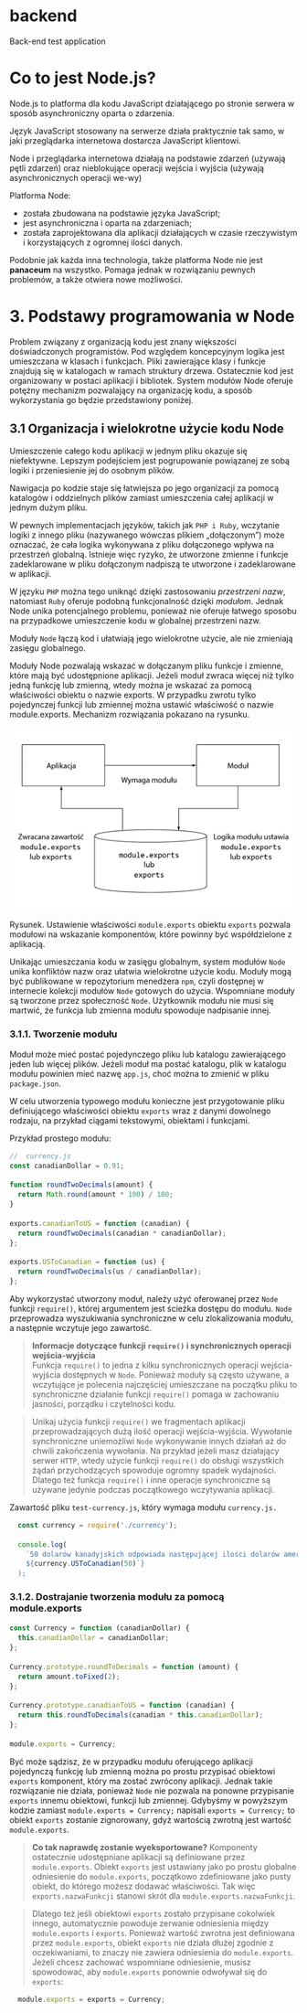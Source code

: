 # backend

Back-end test application

# Co to jest Node.js?

Node.js to platforma dla kodu JavaScript działającego po stronie serwera w sposób asynchroniczny oparta o zdarzenia.

Język JavaScript stosowany na serwerze działa praktycznie tak samo, w jaki przeglądarka internetowa dostarcza
JavaScript klientowi.

Node i przeglądarka internetowa działają na podstawie zdarzeń (używają pętli zdarzeń) oraz nieblokujące operacji
wejścia i wyjścia (używają asynchronicznych operacji we-wy)

Platforma Node:

* została zbudowana na podstawie języka JavaScript;
* jest asynchroniczna i oparta na zdarzeniach;
* została zaprojektowana dla aplikacji działających w czasie rzeczywistym i korzystających z ogromnej ilości danych.

Podobnie jak każda inna technologia, także platforma Node nie jest **panaceum** na wszystko. Pomaga jednak w rozwiązaniu
pewnych problemów, a także otwiera nowe możliwości.

# 3. Podstawy programowania w Node

Problem związany z organizacją kodu jest znany większości doświadczonych programistów. Pod względem koncepcyjnym logika jest umieszczana w klasach i funkcjach. Pliki zawierające klasy i funkcje znajdują się w katalogach w ramach struktury drzewa. Ostatecznie kod jest organizowany w postaci aplikacji i bibliotek. System modułów Node oferuje potężny mechanizm pozwalający na organizację kodu, a sposób wykorzystania go będzie przedstawiony poniżej.

## 3.1 Organizacja i wielokrotne użycie kodu Node

Umieszczenie całego kodu aplikacji w jednym pliku okazuje się niefektywne. Lepszym podejściem jest pogrupowanie
powiązanej ze sobą logiki i przeniesienie jej do osobnym plików.

Nawigacja po kodzie staje się łatwiejsza po jego organizacji za pomocą katalogów i oddzielnych plików zamiast umieszczenia całej aplikacji w jednym dużym pliku.

W pewnych implementacjach języków, takich jak `PHP i Ruby`, wczytanie logiki z innego pliku (nazywanego wówczas plikiem „dołączonym”) może oznaczać, że cała logika wykonywana z pliku dołączonego wpływa na przestrzeń globalną. Istnieje więc ryzyko, że utworzone zmienne i funkcje zadeklarowane w pliku dołączonym nadpiszą te utworzone i zadeklarowane w aplikacji.

W języku `PHP` można tego uniknąć dzięki zastosowaniu *przestrzeni nazw*, natomiast `Ruby` oferuje podobną funkcjonalność dzięki *modułom*. Jednak Node unika potencjalnego problemu, ponieważ nie oferuje łatwego sposobu na przypadkowe umieszczenie kodu w globalnej przestrzeni nazw.

Moduły `Node` łączą kod i ułatwiają jego wielokrotne użycie, ale nie zmieniają zasięgu globalnego.

Moduły Node pozwalają wskazać w dołączanym pliku funkcje i zmienne, które mają być udostępnione aplikacji. Jeżeli moduł zwraca więcej niż tylko jedną funkcję lub zmienną, wtedy można je wskazać za pomocą właściwości obiektu o nazwie exports. W przypadku zwrotu tylko pojedynczej funkcji lub zmiennej można ustawić właściwość o nazwie module.exports. Mechanizm rozwiązania pokazano na rysunku.

![](images/importowanie.png)

Rysunek. Ustawienie właściwości `module.exports` obiektu `exports` pozwala modułowi na wskazanie komponentów,
które powinny być współdzielone z aplikacją.

Unikając umieszczania kodu w zasięgu globalnym, system modułów `Node` unika konfliktów nazw oraz ułatwia
wielokrotne użycie kodu. Moduły mogą być publikowane w repozytorium menedżera `npm`, czyli dostępnej w internecie kolekcji modułów `Node` gotowych do użycia. Wspomniane moduły są tworzone przez społeczność `Node`. Użytkownik
modułu nie musi się martwić, że funkcja lub zmienna modułu spowoduje nadpisanie innej.

### 3.1.1. Tworzenie modułu

Moduł może mieć postać pojedynczego pliku lub katalogu zawierającego jeden lub więcej plików. Jeżeli moduł ma
postać katalogu, plik w katalogu modułu powinien mieć nazwę `app.js`, choć można to zmienić w pliku `package.json`.

W celu utworzenia typowego modułu konieczne jest przygotowanie pliku definiującego właściwości obiektu `exports` wraz z danymi dowolnego rodzaju, na przykład ciągami tekstowymi, obiektami i funkcjami.

Przykład prostego modułu:

```javascript
//  currency.js
const canadianDollar = 0.91;

function roundTwoDecimals(amount) {
  return Math.round(amount * 100) / 100;
}

exports.canadianToUS = function (canadian) {
  return roundTwoDecimals(canadian * canadianDollar);
};

exports.USToCanadian = function (us) {
  return roundTwoDecimals(us / canadianDollar);
};

```
Aby wykorzystać utworzony moduł, należy użyć oferowanej przez `Node` funkcji `require()`, której argumentem jest ścieżka dostępu do modułu. `Node` przeprowadza wyszukiwania synchroniczne w celu zlokalizowania modułu, a następnie wczytuje jego zawartość.

>**Informacje dotyczące funkcji `require()` i synchronicznych operacji wejścia-wyjścia**<br>
>Funkcja `require()` to jedna z kilku synchronicznych operacji wejścia-wyjścia dostępnych w `Node`. Ponieważ
>moduły są często używane, a wczytujące je polecenia najczęściej umieszczane na początku pliku to synchroniczne
>działanie funkcji `require()` pomaga w zachowaniu jasności, porządku i czytelności kodu.
> <br>

>Unikaj użycia funkcji `require()` we fragmentach aplikacji przeprowadzających dużą ilość operacji wejścia-wyjścia.
>Wywołanie synchroniczne uniemożliwi `Node` wykonywanie innych działań aż do chwili zakończenia wywołania. Na przykład
>jeżeli masz działający serwer `HTTP`, wtedy użycie funkcji `require()` do obsługi wszystkich żądań przychodzących
>spowoduje ogromny spadek wydajności. Dlatego też funkcja `require()` i inne operacje synchroniczne
>są używane jedynie podczas początkowego wczytywania aplikacji.


Zawartość pliku `test-currency.js`, który wymaga modułu `currency.js.`

```javascript
  const currency = require('./currency');

  console.log(
    `50 dolarów kanadyjskich odpowiada następującej ilości dolarów amerykańskich: 
    ${currency.USToCanadian(50)`}
  );
```

### 3.1.2. Dostrajanie tworzenia modułu za pomocą module.exports

```javascript
const Currency = function (canadianDollar) {
  this.canadianDollar = canadianDollar;
};

Currency.prototype.roundToDecimals = function (amount) {
  return amount.toFixed(2);
};

Currency.prototype.canadianToUS = function (canadian) {
  return this.roundToDecimals(canadian * this.canadianDollar);
};

module.exports = Currency;
```
Być może sądzisz, że w przypadku modułu oferującego aplikacji pojedynczą funkcję lub zmienną można po prostu przypisać obiektowi `exports` komponent, który ma zostać zwrócony aplikacji. Jednak takie rozwiązanie nie działa, ponieważ `Node` nie pozwala na ponowne przypisanie `exports` innemu obiektowi, funkcji lub zmiennej. Gdybyśmy w powyższym kodzie zamiast
`module.exports = Currency;` napisali `exports = Currency;` to obiekt `exports` zostanie zignorowany, gdyż wartością zwrotną jest wartość `module.exports`.

> **Co tak naprawdę zostanie wyeksportowane?**
>Komponenty ostatecznie udostępniane aplikacji są definiowane przez `module.exports`.
Obiekt `exports` jest ustawiany jako po prostu globalne odniesienie do `module.exports`,
początkowo zdefiniowane jako pusty obiekt, do którego możesz dodawać właściwości.
Tak więc `exports.nazwaFunkcji` stanowi skrót dla `module.exports.nazwaFunkcji`.

>Dlatego też jeśli obiektowi `exports` zostało przypisane cokolwiek innego, automatycznie
powoduje zerwanie odniesienia między `module.exports` i `exports`. Ponieważ wartość zwrotna
jest definiowana przez `module.exports`, obiekt `exports` nie działa dłużej zgodnie z oczekiwaniami,
to znaczy nie zawiera odniesienia do `module.exports`. Jeżeli chcesz zachować wspomniane
odniesienie, musisz spowodować, aby `module.exports` ponownie odwoływał się do
`exports`: <br>

```javascript
  module.exports = exports = Currency;
```





